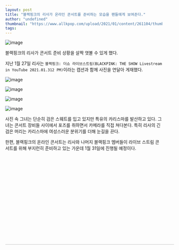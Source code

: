 ```yaml
---
layout: post
title: "블랙핑크의 리사가 온라인 콘서트를 준비하는 모습을 팬들에게 보여준다."
author: "undefined"
thumbnail: "https://www.allkpop.com/upload/2021/01/content/261104/thumb/1611677043-image.png"
tags: 
---
```



![image](https://www.allkpop.com/upload/2021/01/content/261104/1611677043-image.png)

블랙핑크의 리사가 콘서트 준비 상황을 살짝 엿볼 수 있게 했다.

지난 1월 27일 리사는 `블랙핑크: 더쇼 라이브스트림(BLACKPINK: THE SHOW Livestream in YouTube 2021.01.312 PM)`이라는 캡션과 함께 사진을 연달아 게재했다.

![image](https://www.allkpop.com/upload/2021/01/content/261107/1611677236-image.png)

![image](https://www.allkpop.com/upload/2021/01/content/261107/1611677245-image.png)

![image](https://www.allkpop.com/upload/2021/01/content/261107/1611677265-image.png)

![image](https://www.allkpop.com/upload/2021/01/content/261107/1611677278-image.png)

사진 속 그녀는 단순히 검은 스웨트를 입고 있지만 특유의 카리스마를 발산하고 있다. 그녀는 콘서트 장비들 사이에서 포즈를 취하면서 카메라를 직접 쳐다본다. 특히 리사의 긴 검은 머리는 카리스마에 여성스러운 분위기를 더해 눈길을 끈다.

한편, 블랙핑크의 온라인 콘서트는 리사와 나머지 블랙핑크 멤버들이 라이브 스트림 콘서트를 위해 부지런히 준비하고 있는 가운데 1월 31일에 진행될 예정이다.


<div class="video_wrapper" style="padding-top: 56.25%;">
    <iframe class="instagram-media" id="instagram-embed-0" src="https://www.instagram.com/p/CKgxuIWDxTD/embed/captioned/?cr=1&amp;v=13&amp;wp=1080&amp;rd=https%3A%2F%2Fwww.allkpop.com&amp;rp=%2Farticle%2F2021%2F01%2Fblackpinks-lisa-shows-fans-how-she-is-preparing-for-the-online-concert#%7B%22ci%22%3A0%2C%22os%22%3A2290.595000027679%2C%22ls%22%3A1618.7850000569597%2C%22le%22%3A1693.6849999474362%7D" allowtransparency="true" allowfullscreen="true" frameborder="0" height="0" data-instgrm-payload-id="instagram-media-payload-0" scrolling="no" style="background: white; max-width: 540px; width: calc(100% - 2px); border-radius: 3px; border: 1px solid rgb(219, 219, 219); box-shadow: none; display: block; margin: 0px; min-width: 326px; padding: 0px; position: absolute;"></iframe>
</div>
